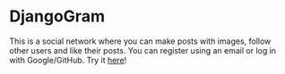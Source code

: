 # DjangoGram 
This is a social network where you can make posts with images, follow other users and like their posts.
You can register using an email or log in with Google/GitHub.
Try it [here](https://ancient-wave-25531.herokuapp.com/)!

